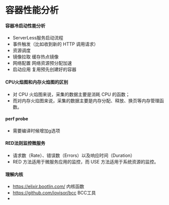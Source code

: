 # 容器性能分析
#### 容器冷启动性能分析
* ServerLess服务启动流程
* 事件触发（比如收到新的 HTTP 调用请求）
* 资源调度
* 镜像拉取 缓存热点镜像
* 网络配置 网络资源预分配加速
* 启动应用 复用预先创建好的容器

#### CPU火焰图和内存火焰图的区别
* 对 CPU 火焰图来说，采集的数据主要是消耗 CPU 的函数；
* 而对内存火焰图来说，采集的数据主要是内存分配、释放、换页等内存管理函数。

#### perf probe
* 需要编译时候增加g选项

#### RED法则监控微服务
* 请求数（Rate）、错误数（Errors）以及响应时间（Duration）
* RED 方法适用于微服务应用的监控，而 USE 方法适用于系统资源的监控。

#### 理解内核
* https://elixir.bootlin.com/ 内核函数
* https://github.com/iovisor/bcc BCC工具
* 